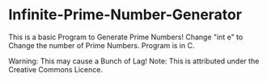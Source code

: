 Infinite-Prime-Number-Generator
===============================

This is a basic Program to Generate Prime Numbers!
Change "int e" to Change the number of Prime Numbers.
Program is in C.

Warning: This may cause a Bunch of Lag!
Note: This is attributed under the Creative Commons Licence.
